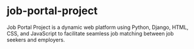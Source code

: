 # job-portal-project
Job Portal Project is a dynamic web platform using Python, Django, HTML, CSS, and JavaScript to facilitate seamless job matching between job seekers and employers.

